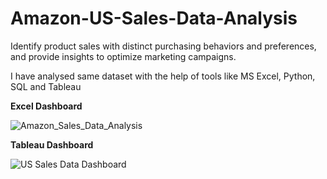 # Amazon-US-Sales-Data-Analysis
Identify product sales with distinct purchasing behaviors and preferences, and provide insights to optimize marketing campaigns.

I have analysed same dataset with the help of tools like MS Excel, Python, SQL and Tableau

**Excel Dashboard**

![Amazon_Sales_Data_Analysis](https://user-images.githubusercontent.com/82322259/224526039-787c6ae5-3820-4882-b814-eaadc153b236.png)


**Tableau Dashboard**

![US Sales Data Dashboard](https://user-images.githubusercontent.com/82322259/224526403-f41fdb08-ad47-40cb-a961-2c23db3eab95.png)


